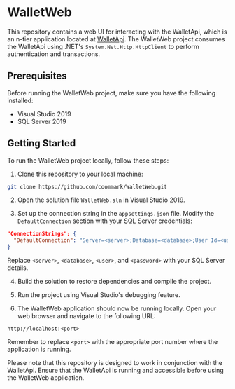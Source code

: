 # WalletWeb

This repository contains a web UI for interacting with the WalletApi, which is an n-tier application located at [WalletApi](https://github.com/coommark/WalletApi). The WalletWeb project consumes the WalletApi using .NET's `System.Net.Http.HttpClient` to perform authentication and transactions.

## Prerequisites

Before running the WalletWeb project, make sure you have the following installed:

- Visual Studio 2019
- SQL Server 2019

## Getting Started

To run the WalletWeb project locally, follow these steps:

1. Clone this repository to your local machine:

```bash
git clone https://github.com/coommark/WalletWeb.git
```

2. Open the solution file `WalletWeb.sln` in Visual Studio 2019.

3. Set up the connection string in the `appsettings.json` file. Modify the `DefaultConnection` section with your SQL Server credentials:

```json
"ConnectionStrings": {
  "DefaultConnection": "Server=<server>;Database=<database>;User Id=<user>;Password=<password>;"
}
```

Replace `<server>`, `<database>`, `<user>`, and `<password>` with your SQL Server details.

4. Build the solution to restore dependencies and compile the project.

5. Run the project using Visual Studio's debugging feature.

6. The WalletWeb application should now be running locally. Open your web browser and navigate to the following URL:

```
http://localhost:<port>
```

Remember to replace `<port>` with the appropriate port number where the application is running.

Please note that this repository is designed to work in conjunction with the WalletApi. Ensure that the WalletApi is running and accessible before using the WalletWeb application.
